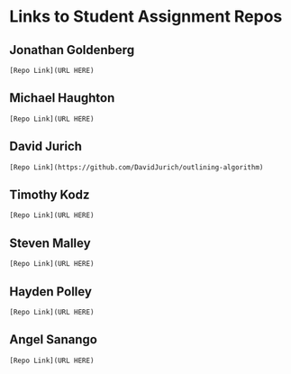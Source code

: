 # Links to Student Assignment Repos

## Jonathan Goldenberg
`[Repo Link](URL HERE)`

## Michael Haughton
`[Repo Link](URL HERE)`

## David Jurich
`[Repo Link](https://github.com/DavidJurich/outlining-algorithm)`

## Timothy Kodz
`[Repo Link](URL HERE)`

## Steven Malley
`[Repo Link](URL HERE)`

## Hayden Polley
`[Repo Link](URL HERE)`

## Angel Sanango
`[Repo Link](URL HERE)`
